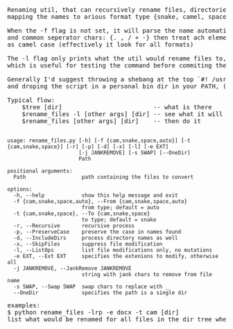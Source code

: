 <pre>
Renaming util, that can recursively rename files, directories, or both;
mapping the names to arious format type {snake, camel, space}.

When the -f flag is not set, it will parse the name automatically splitting on spaces, _,
and common seperator chars: {. , / + -} then treat ach element in the resultant list
as camel case (effectively it look for all formats)

The -l flag only prints what the util would rename files to, but doesn't modify anything,
which is useful for testing the command before commiting the changes.

Generally I'd suggest throwing a shebang at the top `#! /usr/bin/env python3`
and droping the script in a personal bin dir in your PATH, (chmod 751) to allow for easy calling.

Typical flow:
    $tree [dir]                         -- what is there
    $rename_files -l [other args] [dir] -- see what it will do
    $rename_files [other args] [dir]    -- then do it

</pre>


```
usage: rename_files.py [-h] [-f {cam,snake,space,auto}] [-t {cam,snake,space}] [-r] [-p] [-d] [-x] [-l] [-e EXT]
                       [-j JANKREMOVE] [-s SWAP] [--OneDir]
                       Path

positional arguments:
  Path                  path containing the files to convert

options:
  -h, --help            show this help message and exit
  -f {cam,snake,space,auto}, --From {cam,snake,space,auto}
                        from type; default = auto
  -t {cam,snake,space}, --To {cam,snake,space}
                        to type; default = snake
  -r, --Recursive       recursive process
  -p, --PreserveCase    preserve the case in names found
  -d, --IncludeDirs     process directory names as well
  -x, --SkipFiles       suppress file modification
  -l, --ListOps         list file modifications only, no mutations
  -e EXT, --Ext EXT     specifies the extenions to modify, otherwise all
  -j JANKREMOVE, --JankRemove JANKREMOVE
                        string with jank chars to remove from file name
  -s SWAP, --Swap SWAP  swap chars to replace with _
  --OneDir              specifies the path is a single dir
```

<pre>
examples:
$ python rename_files -lrp -e docx -t cam [dir]
list what would be renamed for all files in the dir tree where files have extension .docx and convert to camel case. Preserve the case of chars
</pre>